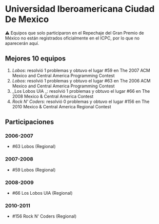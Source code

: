 # Universidad Iberoamericana Ciudad De Mexico

:warning: Equipos que solo participaron en el Repechaje del Gran Premio de México no están registrados oficialmente en el ICPC, por lo que no aparecerán aquí.

## Mejores 10 equipos

1. _Lobos_: resolvió 1 problemas y obtuvo el lugar #59 en The 2007 ACM Mexico and Central America Programming Contest
1. _Lobos_: resolvió 1 problemas y obtuvo el lugar #63 en The 2006 ACM Mexico and Central America Programming Contest
1. _Los Lobos UIA _: resolvió 1 problemas y obtuvo el lugar #66 en The 2008 Mexico & Central America Contest
1. _Rock N' Coders_: resolvió 0 problemas y obtuvo el lugar #156 en The 2010 Mexico & Central America Regional Contest

## Participaciones

### 2006-2007

- #63 Lobos (Regional)

### 2007-2008

- #59 Lobos (Regional)

### 2008-2009

- #66 Los Lobos UIA  (Regional)

### 2010-2011

- #156 Rock N' Coders (Regional)



